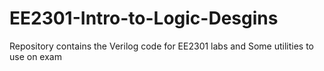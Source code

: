# EE2301-Intro-to-Logic-Desgins
Repository contains the Verilog code for EE2301 labs
and
Some utilities to use on exam
